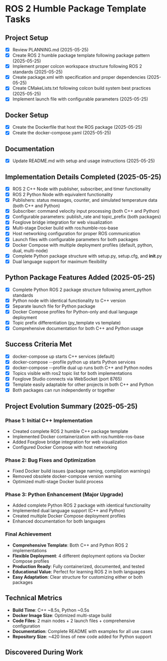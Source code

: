 # ROS 2 Humble Package Template Tasks

## Project Setup
- [x] Review PLANNING.md (2025-05-25)
- [x] Create ROS 2 humble package template following package pattern (2025-05-25)
- [x] Implement proper colcon workspace structure following ROS 2 standards (2025-05-25)
- [x] Create package.xml with specification and proper dependencies (2025-05-25)
- [x] Create CMakeLists.txt following colcon build system best practices (2025-05-25)
- [x] Implement launch file with configurable parameters (2025-05-25)

## Docker Setup
- [x] Create the Dockerfile that host the ROS package (2025-05-25)
- [x] Create the docker-compose.yaml (2025-05-25)

## Documentation
- [x] Update README.md with setup and usage instructions (2025-05-25)

## Implementation Details Completed (2025-05-25)
- [x] ROS 2 C++ Node with publisher, subscriber, and timer functionality
- [x] ROS 2 Python Node with equivalent functionality
- [x] Publishers: status messages, counter, and simulated temperature data (both C++ and Python)
- [x] Subscriber: command velocity input processing (both C++ and Python)
- [x] Configurable parameters: publish_rate and topic_prefix (both packages)
- [x] Foxglove bridge integration for web visualization
- [x] Multi-stage Docker build with ros:humble-ros-base
- [x] Host networking configuration for proper ROS communication
- [x] Launch files with configurable parameters for both packages
- [x] Docker Compose with multiple deployment profiles (default, python, dual, multi-node)
- [x] Complete Python package structure with setup.py, setup.cfg, and __init__.py
- [x] Dual language support for maximum flexibility

## Python Package Features Added (2025-05-25)
- [x] Complete Python ROS 2 package structure following ament_python standards
- [x] Python node with identical functionality to C++ version
- [x] Separate launch file for Python package
- [x] Docker Compose profiles for Python-only and dual language deployment
- [x] Topic prefix differentiation (py_template vs template)
- [x] Comprehensive documentation for both C++ and Python usage

## Success Criteria Met
- [x] docker-compose up starts C++ services (default)
- [x] docker-compose --profile python up starts Python services
- [x] docker-compose --profile dual up runs both C++ and Python nodes
- [x] Topics visible with ros2 topic list for both implementations
- [x] Foxglove Studio connects via WebSocket (port 8765)
- [x] Template easily adaptable for other projects in both C++ and Python
- [x] Both packages can run independently or together

## Project Evolution Summary (2025-05-25)

### Phase 1: Initial C++ Implementation
- Created complete ROS 2 humble C++ package template
- Implemented Docker containerization with ros:humble-ros-base
- Added Foxglove bridge integration for web visualization
- Configured Docker Compose with host networking

### Phase 2: Bug Fixes and Optimization
- Fixed Docker build issues (package naming, compilation warnings)
- Removed obsolete docker-compose version warning
- Optimized multi-stage Docker build process

### Phase 3: Python Enhancement (Major Upgrade)
- Added complete Python ROS 2 package with identical functionality
- Implemented dual language support (C++ and Python)
- Created multiple Docker Compose deployment profiles
- Enhanced documentation for both languages

### Final Achievement
- **Comprehensive Template**: Both C++ and Python ROS 2 implementations
- **Flexible Deployment**: 4 different deployment options via Docker Compose profiles
- **Production Ready**: Fully containerized, documented, and tested
- **Educational Value**: Perfect for learning ROS 2 in both languages
- **Easy Adaptation**: Clear structure for customizing either or both packages

## Technical Metrics
- **Build Time**: C++ ~8.5s, Python ~0.5s
- **Docker Image Size**: Optimized multi-stage build
- **Code Files**: 2 main nodes + 2 launch files + comprehensive configuration
- **Documentation**: Complete README with examples for all use cases
- **Repository Size**: ~420 lines of new code added for Python support

## Discovered During Work
